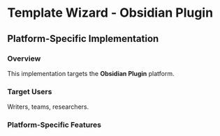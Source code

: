 # Template Wizard - Obsidian Plugin

## Platform-Specific Implementation

### Overview
This implementation targets the **Obsidian Plugin** platform.

### Target Users
Writers, teams, researchers.

### Platform-Specific Features
